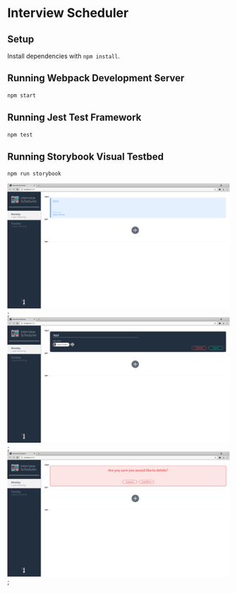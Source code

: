 # Interview Scheduler

## Setup

Install dependencies with `npm install`.

## Running Webpack Development Server

```sh
npm start
```

## Running Jest Test Framework

```sh
npm test
```

## Running Storybook Visual Testbed

```sh
npm run storybook
```
![Booked Appointment](docs/booked-appointment.png);
![Editing Appointment](docs/editing-appointment.png);
![Confirm Delete Appointment](docs/confirm-delete-appointment.png);